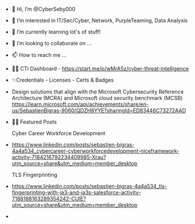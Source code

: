 - 👋 Hi, I’m @CyberSeby000
- 👀 I’m interested in IT/Sec/Cyber, Network, PurpleTeaming, Data Analysis
- 🌱 I’m currently learning lot's of stuff!
- 💞️ I’m looking to collaborate on ...
- 📫 How to reach me ...

- 🐱‍👤 CTI Dashboard - https://start.me/p/wMrA5z/cyber-threat-intelligence


- ✨Credentials - Licenses - Certs & Badges
- Design solutions that align with the Microsoft Cybersecurity Reference Architecture (MCRA) and Microsoft cloud security benchmark (MCSB) https://learn.microsoft.com/api/achievements/share/en-us/SebastienBigras-9060/QDZH8YYE?sharingId=ED83446C73272AAD


- 🐱‍👓 Featured Posts

  Cyber Career Workforce Development
- https://www.linkedin.com/posts/sebastien-bigras-4a4a534_cybercareer-cyberworkforcedevelopment-niceframework-activity-7184216792234409985-Xrau?utm_source=share&utm_medium=member_desktop
  
  TLS Fingerprinting
- https://www.linkedin.com/posts/sebastien-bigras-4a4a534_tls-fingerprinting-with-ja3-and-ja3s-salesforce-activity-7188188163289354242-CUlE?utm_source=share&utm_medium=member_desktop
- 
<!---
CyberSeby000/CyberSeby000 is a ✨ special ✨ repository because its `README.md` (this file) appears on your GitHub profile.
You can click the Preview link to take a look at your changes.
--->
